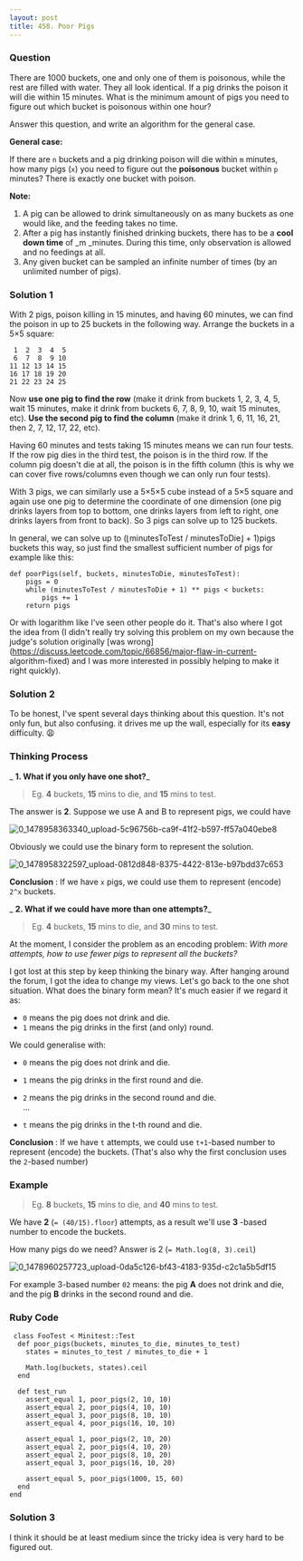 ```yaml
---
layout: post
title: 458. Poor Pigs
---
```

### Question
There are 1000 buckets, one and only one of them is poisonous, while the rest
are filled with water. They all look identical. If a pig drinks the poison it
will die within 15 minutes. What is the minimum amount of pigs you need to
figure out which bucket is poisonous within one hour?

Answer this question, and write an algorithm for the general case.



**General case:**

If there are `n` buckets and a pig drinking poison will die within `m`
minutes, how many pigs (`x`) you need to figure out the **poisonous**  bucket
within `p` minutes? There is exactly one bucket with poison.



**Note:**

  1. A pig can be allowed to drink simultaneously on as many buckets as one would like, and the feeding takes no time.
  2. After a pig has instantly finished drinking buckets, there has to be a **cool down time** of _m  _minutes. During this time, only observation is allowed and no feedings at all.
  3. Any given bucket can be sampled an infinite number of times (by an unlimited number of pigs).

### Solution 1
With 2 pigs, poison killing in 15 minutes, and having 60 minutes, we can find
the poison in up to 25 buckets in the following way. Arrange the buckets in a
5×5 square:

    
    
     1  2  3  4  5
     6  7  8  9 10
    11 12 13 14 15
    16 17 18 19 20
    21 22 23 24 25
    

Now **use one pig to find the row** (make it drink from buckets 1, 2, 3, 4, 5,
wait 15 minutes, make it drink from buckets 6, 7, 8, 9, 10, wait 15 minutes,
etc). **Use the second pig to find the column** (make it drink 1, 6, 11, 16,
21, then 2, 7, 12, 17, 22, etc).

Having 60 minutes and tests taking 15 minutes means we can run four tests. If
the row pig dies in the third test, the poison is in the third row. If the
column pig doesn't die at all, the poison is in the fifth column (this is why
we can cover five rows/columns even though we can only run four tests).

With 3 pigs, we can similarly use a 5×5×5 cube instead of a 5×5 square and
again use one pig to determine the coordinate of one dimension (one pig drinks
layers from top to bottom, one drinks layers from left to right, one drinks
layers from front to back). So 3 pigs can solve up to 125 buckets.

In general, we can solve up to (⌊minutesToTest / minutesToDie⌋ + 1)pigs
buckets this way, so just find the smallest sufficient number of pigs for
example like this:

    
    
    def poorPigs(self, buckets, minutesToDie, minutesToTest):
        pigs = 0
        while (minutesToTest / minutesToDie + 1) ** pigs < buckets:
            pigs += 1
        return pigs
    

Or with logarithm like I've seen other people do it. That's also where I got
the idea from (I didn't really try solving this problem on my own because the
judge's solution originally [was
wrong](https://discuss.leetcode.com/topic/66856/major-flaw-in-current-
algorithm-fixed) and I was more interested in possibly helping to make it
right quickly).


### Solution 2
To be honest, I've spent several days thinking about this question. It's not
only fun, but also confusing. it drives me up the wall, especially for its
**easy** difficulty. 😩

### Thinking Process

 _ **1\. What if you only have one shot?**_

> Eg. **4** buckets, **15** mins to die, and **15** mins to test.

The answer is **2**. Suppose we use A and B to represent pigs, we could have

![0_1478958363340_upload-5c96756b-ca9f-41f2-b597-ff57a040ebe8](/uploads/files/1478958363472-upload-5c96756b-ca9f-41f2-b597-ff57a040ebe8.png)

Obviously we could use the binary form to represent the solution.

![0_1478958322597_upload-0812d848-8375-4422-813e-b97bdd37c653](/uploads/files/1478958322907-upload-0812d848-8375-4422-813e-b97bdd37c653.png)

 **Conclusion** : If we have `x` pigs, we could use them to represent (encode)
`2^x` buckets.

 _ **2\. What if we could have more than one attempts?**_

> Eg. **4** buckets, **15** mins to die, and **30** mins to test.

At the moment, I consider the problem as an encoding problem: _With more
attempts, how to use fewer pigs to represent all the buckets?_

I got lost at this step by keep thinking the binary way. After hanging around
the forum, I got the idea to change my views. Let's go back to the one shot
situation. What does the binary form mean? It's much easier if we regard it
as:

  * `0` means the pig does not drink and die.
  * `1` means the pig drinks in the first (and only) round.

We could generalise with:

  * `0` means the pig does not drink and die.
  * `1` means the pig drinks in the first round and die.
  * `2` means the pig drinks in the second round and die.  
...

  * `t` means the pig drinks in the t-th round and die.

 **Conclusion** : If we have `t` attempts, we could use `t+1`-based number to
represent (encode) the buckets. (That's also why the first conclusion uses the
`2`-based number)

### Example

> Eg. **8** buckets, **15** mins to die, and **40** mins to test.

We have **2** (`= (40/15).floor`) attempts, as a result we'll use **3** -based
number to encode the buckets.

How many pigs do we need? Answer is 2 (`= Math.log(8, 3).ceil`)

![0_1478960257723_upload-0da5c126-bf43-4183-935d-c2c1a5b5df15](/uploads/files/1478960260176-upload-0da5c126-bf43-4183-935d-c2c1a5b5df15.png)

For example 3-based number `02` means: the pig **A** does not drink and die,
and the pig **B** drinks in the second round and die.

### Ruby Code

    
    
     class FooTest < Minitest::Test
      def poor_pigs(buckets, minutes_to_die, minutes_to_test)
        states = minutes_to_test / minutes_to_die + 1
    
        Math.log(buckets, states).ceil
      end
    
      def test_run
        assert_equal 1, poor_pigs(2, 10, 10)
        assert_equal 2, poor_pigs(4, 10, 10)
        assert_equal 3, poor_pigs(8, 10, 10)
        assert_equal 4, poor_pigs(16, 10, 10)
    
        assert_equal 1, poor_pigs(2, 10, 20)
        assert_equal 2, poor_pigs(4, 10, 20)
        assert_equal 2, poor_pigs(8, 10, 20)
        assert_equal 3, poor_pigs(16, 10, 20)
    
        assert_equal 5, poor_pigs(1000, 15, 60)
      end
    end
    
    


### Solution 3
I think it should be at least medium since the tricky idea is very hard to be
figured out.



